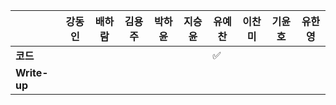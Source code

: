 |              | 강동인 | 배하람 | 김용주 | 박하윤 | 지승윤 | 유예찬 | 이찬미 | 기윤호 | 유한영 | 
| ------------ | ------ | ------ | ------ | ------ | ------ | ------------ | ------------ | ------------ | ------------ |
| **코드**     |||  |        |        |:white_check_mark:|  |  |  |
| **Write-up** |||  |        |        |  |  |  |  |  

